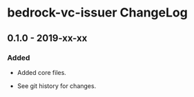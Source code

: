 # bedrock-vc-issuer ChangeLog

## 0.1.0 - 2019-xx-xx

### Added
- Added core files.

- See git history for changes.
